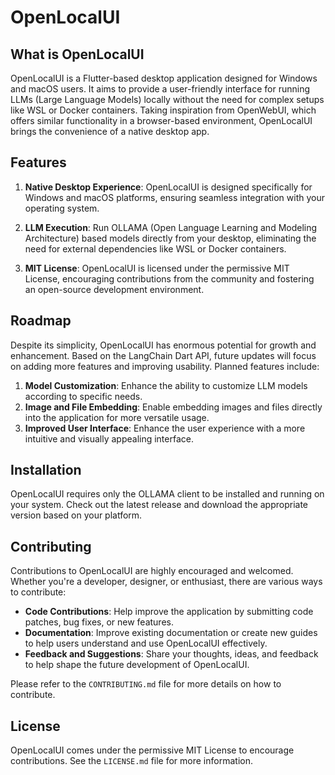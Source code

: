 # OpenLocalUI

<picture>
  <source media="(prefers-color-scheme: dark)" srcset="https://github.com/WilliamKarolDiCioccio/open_local_ui/blob/main/.github/images/dark_theme.png">
  <source media="(prefers-color-scheme: light)" srcset="https://github.com/WilliamKarolDiCioccio/open_local_ui/blob/main/.github/images/light_theme.png">
</picture>

## What is OpenLocalUI

OpenLocalUI is a Flutter-based desktop application designed for Windows and macOS users. It aims to provide a user-friendly interface for running LLMs (Large Language Models) locally without the need for complex setups like WSL or Docker containers. Taking inspiration from OpenWebUI, which offers similar functionality in a browser-based environment, OpenLocalUI brings the convenience of a native desktop app.

## Features

1. **Native Desktop Experience**: OpenLocalUI is designed specifically for Windows and macOS platforms, ensuring seamless integration with your operating system.

2. **LLM Execution**: Run OLLAMA (Open Language Learning and Modeling Architecture) based models directly from your desktop, eliminating the need for external dependencies like WSL or Docker containers.

3. **MIT License**: OpenLocalUI is licensed under the permissive MIT License, encouraging contributions from the community and fostering an open-source development environment.

## Roadmap

Despite its simplicity, OpenLocalUI has enormous potential for growth and enhancement. Based on the LangChain Dart API, future updates will focus on adding more features and improving usability. Planned features include:

1. **Model Customization**: Enhance the ability to customize LLM models according to specific needs.
2. **Image and File Embedding**: Enable embedding images and files directly into the application for more versatile usage.
3. **Improved User Interface**: Enhance the user experience with a more intuitive and visually appealing interface.

## Installation

OpenLocalUI requires only the OLLAMA client to be installed and running on your system. Check out the latest release and download the appropriate version based on your platform.

## Contributing

Contributions to OpenLocalUI are highly encouraged and welcomed. Whether you're a developer, designer, or enthusiast, there are various ways to contribute:

- **Code Contributions**: Help improve the application by submitting code patches, bug fixes, or new features.
- **Documentation**: Improve existing documentation or create new guides to help users understand and use OpenLocalUI effectively.
- **Feedback and Suggestions**: Share your thoughts, ideas, and feedback to help shape the future development of OpenLocalUI.

Please refer to the `CONTRIBUTING.md` file for more details on how to contribute.

## License

OpenLocalUI comes under the permissive MIT License to encourage contributions. See the `LICENSE.md` file for more information.
